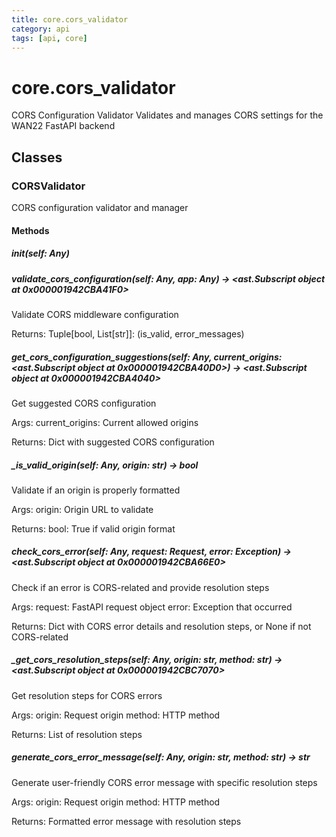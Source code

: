 ```yaml
---
title: core.cors_validator
category: api
tags: [api, core]
---
```


# core.cors_validator

CORS Configuration Validator
Validates and manages CORS settings for the WAN22 FastAPI backend

## Classes

### CORSValidator

CORS configuration validator and manager

#### Methods

##### __init__(self: Any)



##### validate_cors_configuration(self: Any, app: Any) -> <ast.Subscript object at 0x000001942CBA41F0>

Validate CORS middleware configuration

Returns:
    Tuple[bool, List[str]]: (is_valid, error_messages)

##### get_cors_configuration_suggestions(self: Any, current_origins: <ast.Subscript object at 0x000001942CBA40D0>) -> <ast.Subscript object at 0x000001942CBA4040>

Get suggested CORS configuration

Args:
    current_origins: Current allowed origins
    
Returns:
    Dict with suggested CORS configuration

##### _is_valid_origin(self: Any, origin: str) -> bool

Validate if an origin is properly formatted

Args:
    origin: Origin URL to validate
    
Returns:
    bool: True if valid origin format

##### check_cors_error(self: Any, request: Request, error: Exception) -> <ast.Subscript object at 0x000001942CBA66E0>

Check if an error is CORS-related and provide resolution steps

Args:
    request: FastAPI request object
    error: Exception that occurred
    
Returns:
    Dict with CORS error details and resolution steps, or None if not CORS-related

##### _get_cors_resolution_steps(self: Any, origin: str, method: str) -> <ast.Subscript object at 0x000001942CBC7070>

Get resolution steps for CORS errors

Args:
    origin: Request origin
    method: HTTP method
    
Returns:
    List of resolution steps

##### generate_cors_error_message(self: Any, origin: str, method: str) -> str

Generate user-friendly CORS error message with specific resolution steps

Args:
    origin: Request origin
    method: HTTP method
    
Returns:
    Formatted error message with resolution steps

